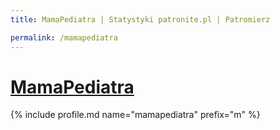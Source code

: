 ```yaml
---
title: MamaPediatra | Statystyki patronite.pl | Patromierz

permalink: /mamapediatra
---
```


# [MamaPediatra](https://patronite.pl/mamapediatra)

{% include profile.md name="mamapediatra" prefix="m" %}

